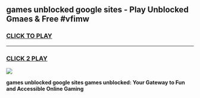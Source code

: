 
## games unblocked google sites - Play Unblocked Gmaes & Free #vfimw
<h3>
<a href="https://news.freeplayer.one?title=games_unblocked_google_sites&ref=26F">CLICK TO PLAY</a></h3>
<hr>

<h3>
<a href="https://news.freeplayer.one?title=games_unblocked_google_sites&ref=26F">CLICK 2 PLAY</a>
  
</h3>

<a href="https://news.freeplayer.one?title=games_unblocked_google_sites&ref=26F/"><img src="https://clearcache.store/games.png"></a>


**games unblocked google sites games unblocked: Your Gateway to Fun and Accessible Online Gaming**
